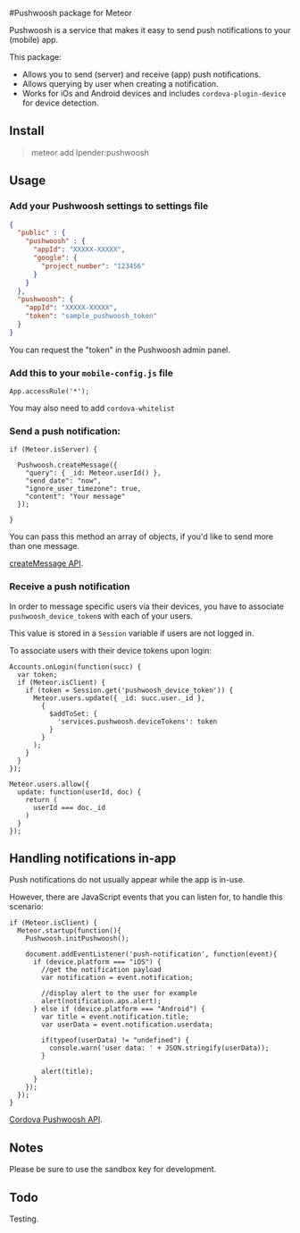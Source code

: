 #Pushwoosh package for Meteor

Pushwoosh is a service that makes it easy to send push notifications to your (mobile) app.

This package:

- Allows you to send (server) and receive (app) push notifications.
- Allows querying by user when creating a notification.
- Works for iOs and Android devices and includes `cordova-plugin-device` for
  device detection.

## Install

> meteor add lpender:pushwoosh

## Usage

### Add your Pushwoosh settings to settings file

```json
{
  "public" : {
    "pushwoosh" : {
      "appId": "XXXXX-XXXXX",
      "google": {
        "project_number": "123456"
      }
    }
  },
  "pushwoosh": {
    "appId": "XXXXX-XXXXX",
    "token": "sample_pushwoosh_token"
  }
}
```

You can request the "token" in the Pushwoosh admin panel.

### Add this to your `mobile-config.js` file

```
App.accessRule('*');
```

You may also need to add `cordova-whitelist`

### Send a push notification:

    if (Meteor.isServer) {

      Pushwoosh.createMessage({
        "query": { _id: Meteor.userId() },
        "send_date": "now",
        "ignore_user_timezone": true,
        "content": "Your message"
      });

    }

You can pass this method an array of objects, if you'd like to send more than
one message.

[createMessage API](https://www.pushwoosh.com/programming-push-notification/pushwoosh-push-notification-remote-api/).

### Receive a push notification

In order to message specific users via their devices, you have to associate
`pushwoosh_device_token`s with each of your users.

This value is stored in a `Session` variable if users are not logged in.

To associate users with their device tokens upon login:

    Accounts.onLogin(function(succ) {
      var token;
      if (Meteor.isClient) {
        if (token = Session.get('pushwoosh_device_token')) {
          Meteor.users.update({ _id: succ.user._id },
            {
              $addToSet: {
                'services.pushwoosh.deviceTokens': token
              }
            }
          );
        }
      }
    });

    Meteor.users.allow({
      update: function(userId, doc) {
        return (
          userId === doc._id
        )
      }
    });

## Handling notifications in-app

Push notifications do not usually appear while the app is in-use.

However, there are JavaScript events that you can listen for, to handle
this scenario:

    if (Meteor.isClient) {
      Meteor.startup(function(){
        Pushwoosh.initPushwoosh();

        document.addEventListener('push-notification', function(event){
          if (device.platform === "iOS") {
            //get the notification payload
            var notification = event.notification;

            //display alert to the user for example
            alert(notification.aps.alert);
          } else if (device.platform === "Android") {
            var title = event.notification.title;
            var userData = event.notification.userdata;

            if(typeof(userData) != "undefined") {
              console.warn('user data: ' + JSON.stringify(userData));
            }

            alert(title);
          }
        });
      });
    }

[Cordova Pushwoosh API](http://docs.pushwoosh.com/docs/cordova-phonegap).

## Notes

Please be sure to use the sandbox key for development.

## Todo

Testing.
